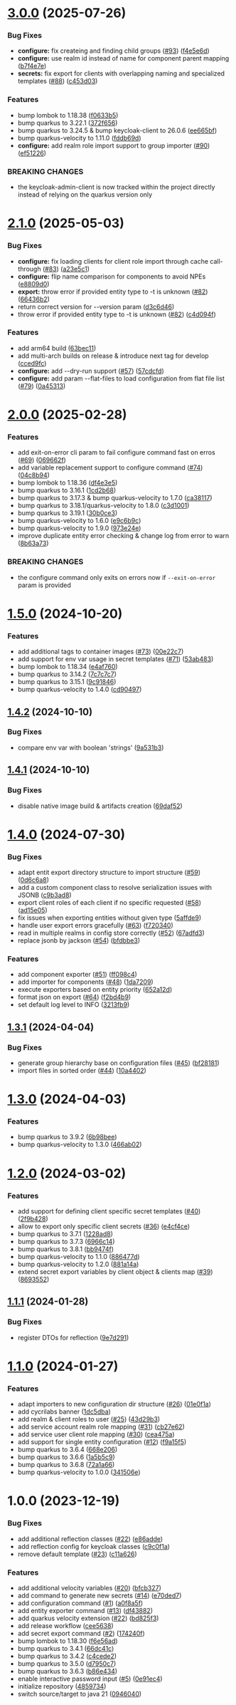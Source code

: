 # [3.0.0](https://github.com/CycriLabs/keycloak-configurator/compare/2.1.0...3.0.0) (2025-07-26)


### Bug Fixes

* **configure:** fix createing and finding child groups ([#93](https://github.com/CycriLabs/keycloak-configurator/issues/93)) ([f4e5e6d](https://github.com/CycriLabs/keycloak-configurator/commit/f4e5e6d239d8e431ea00ba3f593a7863d6c74725))
* **configure:** use realm id instead of name for component parent mapping ([b7f4e7e](https://github.com/CycriLabs/keycloak-configurator/commit/b7f4e7e379c105178fbcd8cb5396ac615cb2f1c8))
* **secrets:** fix export for clients with overlapping naming and specialized templates ([#88](https://github.com/CycriLabs/keycloak-configurator/issues/88)) ([c453d03](https://github.com/CycriLabs/keycloak-configurator/commit/c453d03959e4e602702dda5a799b3c19e7da03eb))


### Features

* bump lombok to 1.18.38 ([f0633b5](https://github.com/CycriLabs/keycloak-configurator/commit/f0633b51f056ae753be69036fc262cdf1e021723))
* bump quarkus to 3.22.1 ([372f656](https://github.com/CycriLabs/keycloak-configurator/commit/372f6565765a88fb45b9c0a5d2d2ad36684537e8))
* bump quarkus to 3.24.5 & bump keycloak-client to 26.0.6 ([ee665bf](https://github.com/CycriLabs/keycloak-configurator/commit/ee665bf2d16344e38140e31ed54c256d28afe225))
* bump quarkus-velocity to 1.11.0 ([fddb69d](https://github.com/CycriLabs/keycloak-configurator/commit/fddb69d2a201d1455f38a9eb00ba836a94da92a7))
* **configure:** add realm role import support to group importer ([#90](https://github.com/CycriLabs/keycloak-configurator/issues/90)) ([ef51226](https://github.com/CycriLabs/keycloak-configurator/commit/ef51226b0840f71d504453c3bce7b7df08a0e70e))


### BREAKING CHANGES

* the keycloak-admin-client is now tracked within the
project directly instead of relying on the quarkus version only

# [2.1.0](https://github.com/CycriLabs/keycloak-configurator/compare/2.0.0...2.1.0) (2025-05-03)


### Bug Fixes

* **configure:** fix loading clients for client role import through cache call-through ([#83](https://github.com/CycriLabs/keycloak-configurator/issues/83)) ([a23e5c1](https://github.com/CycriLabs/keycloak-configurator/commit/a23e5c16ce5ea99c741687129a6e37addd966a11))
* **configure:** flip name comparison for components to avoid NPEs ([e8809d0](https://github.com/CycriLabs/keycloak-configurator/commit/e8809d010d58c4c90fe561c486ac747f665e06bb))
* **export:** throw error if provided entity type to -t is unknown ([#82](https://github.com/CycriLabs/keycloak-configurator/issues/82)) ([66436b2](https://github.com/CycriLabs/keycloak-configurator/commit/66436b227818817cedde9e90f40055b4cd89a602))
* return correct version for --version param ([d3c6d46](https://github.com/CycriLabs/keycloak-configurator/commit/d3c6d4629f141c124681fc0343c56658e09973f1))
* throw error if provided entity type to -t is unknown ([#82](https://github.com/CycriLabs/keycloak-configurator/issues/82)) ([c4d094f](https://github.com/CycriLabs/keycloak-configurator/commit/c4d094f45ce6fd5418fd7e6e95310afba8a187cf))


### Features

* add arm64 build ([63bec11](https://github.com/CycriLabs/keycloak-configurator/commit/63bec11bbfcf30ce0dc1083ebbc4400e2429c409))
* add multi-arch builds on release & introduce next tag for develop ([cced9fc](https://github.com/CycriLabs/keycloak-configurator/commit/cced9fc68e457e7b76c3f0d87b772f6ded423195))
* **configure:** add --dry-run support ([#57](https://github.com/CycriLabs/keycloak-configurator/issues/57)) ([57cdcfd](https://github.com/CycriLabs/keycloak-configurator/commit/57cdcfd3a22ec6c5f4805fe7ad1a7c65c0195961))
* **configure:** add param --flat-files to load configuration from flat file list ([#79](https://github.com/CycriLabs/keycloak-configurator/issues/79)) ([0a45313](https://github.com/CycriLabs/keycloak-configurator/commit/0a4531348a09dc975ea39d209f34d321123410f1))

# [2.0.0](https://github.com/CycriLabs/keycloak-configurator/compare/1.5.0...2.0.0) (2025-02-28)


### Features

* add exit-on-error cli param to fail configure command fast on erros ([#69](https://github.com/CycriLabs/keycloak-configurator/issues/69)) ([069662f](https://github.com/CycriLabs/keycloak-configurator/commit/069662f1351313583c3a96f943629553d7502ed8))
* add variable replacement support to configure command ([#74](https://github.com/CycriLabs/keycloak-configurator/issues/74)) ([04c8b94](https://github.com/CycriLabs/keycloak-configurator/commit/04c8b94f7d20d6403cb9b14581f3fddc04778f10))
* bump lombok to 1.18.36 ([df4e3e5](https://github.com/CycriLabs/keycloak-configurator/commit/df4e3e58fb12a8da2d04745798aca8dffb64e746))
* bump quarkus to 3.16.1 ([1cd2b68](https://github.com/CycriLabs/keycloak-configurator/commit/1cd2b68373d9eb80add13858951accbfc64d798f))
* bump quarkus to 3.17.3 & bump quarkus-velocity to 1.7.0 ([ca38117](https://github.com/CycriLabs/keycloak-configurator/commit/ca38117f711c1125058b3ecc7d02d7d9b3a72c00))
* bump quarkus to 3.18.1/quarkus-velocity to 1.8.0 ([c3d1001](https://github.com/CycriLabs/keycloak-configurator/commit/c3d1001fdc10eba22e1991ba276e96565ae27046))
* bump quarkus to 3.19.1 ([30b0ce3](https://github.com/CycriLabs/keycloak-configurator/commit/30b0ce312fca98d44ebfa6bbd8f1e97df2563feb))
* bump quarkus-velocity to 1.6.0 ([e9c6b9c](https://github.com/CycriLabs/keycloak-configurator/commit/e9c6b9c35aa798831149043ebd7a73944bf8751e))
* bump quarkus-velocity to 1.9.0 ([973e24e](https://github.com/CycriLabs/keycloak-configurator/commit/973e24edd20ed300a88586951a450a4c158d0e87))
* improve duplicate entity error checking & change log from error to warn ([8b63a73](https://github.com/CycriLabs/keycloak-configurator/commit/8b63a73d00a37a31b6cd0817a703050458f21c24))


### BREAKING CHANGES

* the configure command only exits on errors now if
`--exit-on-error` param is provided

# [1.5.0](https://github.com/CycriLabs/keycloak-configurator/compare/1.4.2...1.5.0) (2024-10-20)


### Features

* add additional tags to container images ([#73](https://github.com/CycriLabs/keycloak-configurator/issues/73)) ([00e22c7](https://github.com/CycriLabs/keycloak-configurator/commit/00e22c7c539e7171f4b6efc415c0364cb6b1a426))
* add support for env var usage in secret templates ([#71](https://github.com/CycriLabs/keycloak-configurator/issues/71)) ([53ab483](https://github.com/CycriLabs/keycloak-configurator/commit/53ab4832b88ff7c52952810d1328fbcc8ea2172f))
* bump lombok to 1.18.34 ([e4af760](https://github.com/CycriLabs/keycloak-configurator/commit/e4af760f88113f62eee64bafeb4f5e75bda6ef43))
* bump quarkus to 3.14.2 ([7c7c7c7](https://github.com/CycriLabs/keycloak-configurator/commit/7c7c7c73e743ab222dc1b0baf4ef8ce0ad87ba89))
* bump quarkus to 3.15.1 ([9c91846](https://github.com/CycriLabs/keycloak-configurator/commit/9c918461262db29abe98a7139b94ef6376ec47e5))
* bump quarkus-velocity to 1.4.0 ([cd90497](https://github.com/CycriLabs/keycloak-configurator/commit/cd9049753cf7bdc1527765747d36b2c3d02ba363))

## [1.4.2](https://github.com/CycriLabs/keycloak-configurator/compare/1.4.1...1.4.2) (2024-10-10)


### Bug Fixes

* compare env var with boolean 'strings' ([9a531b3](https://github.com/CycriLabs/keycloak-configurator/commit/9a531b3f3590278aee6a5531314e9c30baf76877))

## [1.4.1](https://github.com/CycriLabs/keycloak-configurator/compare/1.4.0...1.4.1) (2024-10-10)


### Bug Fixes

* disable native image build & artifacts creation ([69daf52](https://github.com/CycriLabs/keycloak-configurator/commit/69daf52f8213b45b24d950d5831128258fd6dcfb))

# [1.4.0](https://github.com/CycriLabs/keycloak-configurator/compare/1.3.1...1.4.0) (2024-07-30)


### Bug Fixes

* adapt entit export directory structure to import structure ([#59](https://github.com/CycriLabs/keycloak-configurator/issues/59)) ([0d6c6a8](https://github.com/CycriLabs/keycloak-configurator/commit/0d6c6a8f5d58322c2da796c64d49726a13dc978d))
* add a custom component class to resolve serialization issues with JSONB ([c9b3ad8](https://github.com/CycriLabs/keycloak-configurator/commit/c9b3ad8923bd580f938dc37cf7bc2022d4c4a54f))
* export client roles of each client if no specific requested ([#58](https://github.com/CycriLabs/keycloak-configurator/issues/58)) ([ad15e05](https://github.com/CycriLabs/keycloak-configurator/commit/ad15e05d8491637b255b09f79fb14e80802fac80))
* fix issues when exporting entities without given type ([5affde9](https://github.com/CycriLabs/keycloak-configurator/commit/5affde925b52a08d978c976a95c9c3160837bedd))
* handle user export errors gracefully ([#63](https://github.com/CycriLabs/keycloak-configurator/issues/63)) ([f720340](https://github.com/CycriLabs/keycloak-configurator/commit/f7203408fa9f0640eab5d055a1680bc3f6d93d0f))
* read in multiple realms in config store correctly ([#52](https://github.com/CycriLabs/keycloak-configurator/issues/52)) ([67adfd3](https://github.com/CycriLabs/keycloak-configurator/commit/67adfd312a086fa7c5c2862c8b7598681c6824a1))
* replace jsonb by jackson ([#54](https://github.com/CycriLabs/keycloak-configurator/issues/54)) ([bfdbbe3](https://github.com/CycriLabs/keycloak-configurator/commit/bfdbbe37ff3967217c75bb0f2563c4f7f7b561f5))


### Features

* add component exporter ([#51](https://github.com/CycriLabs/keycloak-configurator/issues/51)) ([ff098c4](https://github.com/CycriLabs/keycloak-configurator/commit/ff098c44d58a3eb588dc5e26a3c9176038d0fb7c))
* add importer for components ([#48](https://github.com/CycriLabs/keycloak-configurator/issues/48)) ([1da7209](https://github.com/CycriLabs/keycloak-configurator/commit/1da72090941196e02c6ca65c915d8db2ac5d06b2))
* execute exporters based on entity priority ([652a12d](https://github.com/CycriLabs/keycloak-configurator/commit/652a12d948dadaa818bda9b67e60af8b71c20566))
* format json on export ([#64](https://github.com/CycriLabs/keycloak-configurator/issues/64)) ([f2bd4b9](https://github.com/CycriLabs/keycloak-configurator/commit/f2bd4b9863da62a7e314bed67656b0b3bbfd2079))
* set default log level to INFO ([3213fb9](https://github.com/CycriLabs/keycloak-configurator/commit/3213fb919a6b9a4db8189732c3ed7b52f16eda03))

## [1.3.1](https://github.com/CycriLabs/keycloak-configurator/compare/1.3.0...1.3.1) (2024-04-04)


### Bug Fixes

* generate group hierarchy base on configuration files ([#45](https://github.com/CycriLabs/keycloak-configurator/issues/45)) ([bf28181](https://github.com/CycriLabs/keycloak-configurator/commit/bf28181de72cb00895b4dff4fabca86f2359ba51))
* import files in sorted order ([#44](https://github.com/CycriLabs/keycloak-configurator/issues/44)) ([10a4402](https://github.com/CycriLabs/keycloak-configurator/commit/10a440206077e844c549eecdd70ad1444441962c))

# [1.3.0](https://github.com/CycriLabs/keycloak-configurator/compare/1.2.0...1.3.0) (2024-04-03)


### Features

* bump quarkus to 3.9.2 ([6b98bee](https://github.com/CycriLabs/keycloak-configurator/commit/6b98bee92eeb594afba452f5faa05d76a6637b87))
* bump quarkus-velocity to 1.3.0 ([466ab02](https://github.com/CycriLabs/keycloak-configurator/commit/466ab0288b52bdc6158ac38b0c1ad2aa78c046ab))

# [1.2.0](https://github.com/CycriLabs/keycloak-configurator/compare/1.1.1...1.2.0) (2024-03-02)


### Features

* add support for defining client specific secret templates ([#40](https://github.com/CycriLabs/keycloak-configurator/issues/40)) ([2f9b428](https://github.com/CycriLabs/keycloak-configurator/commit/2f9b428785481afae59e415843322a177b5569dd))
* allow to export only specific client secrets ([#36](https://github.com/CycriLabs/keycloak-configurator/issues/36)) ([e4cf4ce](https://github.com/CycriLabs/keycloak-configurator/commit/e4cf4ce9cbf4d0faf2ae4ffffdc65cf3b260a731))
* bump quarkus to 3.7.1 ([1228ad8](https://github.com/CycriLabs/keycloak-configurator/commit/1228ad8bf89cf20bdca554cd442ce42bc7f106c6))
* bump quarkus to 3.7.3 ([6966c14](https://github.com/CycriLabs/keycloak-configurator/commit/6966c14d97100022e9a1cc453625bf9a652ad1cc))
* bump quarkus to 3.8.1 ([bb9474f](https://github.com/CycriLabs/keycloak-configurator/commit/bb9474f871feea0af574220b7a4ef1b76c14f822))
* bump quarkus-velocity to 1.1.0 ([886477d](https://github.com/CycriLabs/keycloak-configurator/commit/886477d21e35288cec421acbd9556845f2b8b854))
* bump quarkus-velocity to 1.2.0 ([881a14a](https://github.com/CycriLabs/keycloak-configurator/commit/881a14a89f9ae16523ad26d79f294aec20def01a))
* extend secret export variables by client object & clients map ([#39](https://github.com/CycriLabs/keycloak-configurator/issues/39)) ([8693552](https://github.com/CycriLabs/keycloak-configurator/commit/8693552c03107eb9b8e3c9517f9a4b59db512039))

## [1.1.1](https://github.com/CycriLabs/keycloak-configurator/compare/1.1.0...1.1.1) (2024-01-28)


### Bug Fixes

* register DTOs for reflection ([9e7d291](https://github.com/CycriLabs/keycloak-configurator/commit/9e7d2918ffeda21eef199f1e867911255f49aa59))

# [1.1.0](https://github.com/CycriLabs/keycloak-configurator/compare/1.0.0...1.1.0) (2024-01-27)


### Features

* adapt importers to new configuration dir structure ([#26](https://github.com/CycriLabs/keycloak-configurator/issues/26)) ([01e0f1a](https://github.com/CycriLabs/keycloak-configurator/commit/01e0f1afeb9ba442d71282ba5d3378e58d5df7ee))
* add cycrilabs banner ([1dc5dba](https://github.com/CycriLabs/keycloak-configurator/commit/1dc5dbaed13085797c9ad06624d660d514295887))
* add realm & client roles to user ([#25](https://github.com/CycriLabs/keycloak-configurator/issues/25)) ([43d29b3](https://github.com/CycriLabs/keycloak-configurator/commit/43d29b31777e88705852561ee45b3d450ba6f812))
* add service account realm role mapping ([#31](https://github.com/CycriLabs/keycloak-configurator/issues/31)) ([cb27e62](https://github.com/CycriLabs/keycloak-configurator/commit/cb27e6214cbbcd3f421a722a1c65a383c742e3bc))
* add service user client role mapping ([#30](https://github.com/CycriLabs/keycloak-configurator/issues/30)) ([cea475a](https://github.com/CycriLabs/keycloak-configurator/commit/cea475adf65b164f9f240d1976e9b1ee375d5f20))
* add support for single entity configuration ([#12](https://github.com/CycriLabs/keycloak-configurator/issues/12)) ([f9a15f5](https://github.com/CycriLabs/keycloak-configurator/commit/f9a15f5c02101b6787f6b1018edd37f693701b86))
* bump quarkus to 3.6.4 ([668e206](https://github.com/CycriLabs/keycloak-configurator/commit/668e20605e91b3fbb0743011678a166f26828612))
* bump quarkus to 3.6.6 ([1a5b5c9](https://github.com/CycriLabs/keycloak-configurator/commit/1a5b5c905be98ff32c990f34ba2c99fed95e453b))
* bump quarkus to 3.6.8 ([72a1a66](https://github.com/CycriLabs/keycloak-configurator/commit/72a1a669673590c4b616aee2d47c88fa121b7d33))
* bump quarkus-velocity to 1.0.0 ([341506e](https://github.com/CycriLabs/keycloak-configurator/commit/341506ea42e25b123a9413ae387383d4d0106b3e))

# 1.0.0 (2023-12-19)


### Bug Fixes

* add additional reflection classes ([#22](https://github.com/CycriLabs/keycloak-configurator/issues/22)) ([e86adde](https://github.com/CycriLabs/keycloak-configurator/commit/e86added3461b57fb514217e457b255032537b74))
* add reflection config for keycloak classes ([c9c0f1a](https://github.com/CycriLabs/keycloak-configurator/commit/c9c0f1a236cd8907040842c669cbed739736a577))
* remove default template ([#23](https://github.com/CycriLabs/keycloak-configurator/issues/23)) ([c11a626](https://github.com/CycriLabs/keycloak-configurator/commit/c11a626774c1499ad56d857e6ee70312b53e3886))


### Features

* add additional velocity variables ([#20](https://github.com/CycriLabs/keycloak-configurator/issues/20)) ([bfcb327](https://github.com/CycriLabs/keycloak-configurator/commit/bfcb3274a14eed5fddc242b38d32394772989228))
* add command to generate new secrets ([#14](https://github.com/CycriLabs/keycloak-configurator/issues/14)) ([e70ded7](https://github.com/CycriLabs/keycloak-configurator/commit/e70ded712630ae5a0fd0d490b7f60e71d2ea3c57))
* add configuration command ([#1](https://github.com/CycriLabs/keycloak-configurator/issues/1)) ([a0f8a5f](https://github.com/CycriLabs/keycloak-configurator/commit/a0f8a5f29c753b9e69055582919c06c0030f651b))
* add entity exporter command ([#13](https://github.com/CycriLabs/keycloak-configurator/issues/13)) ([df43882](https://github.com/CycriLabs/keycloak-configurator/commit/df43882e7a4bf4f57aa0bef0439e0eb882b7297d))
* add quarkus velocity extension ([#22](https://github.com/CycriLabs/keycloak-configurator/issues/22)) ([bd825f3](https://github.com/CycriLabs/keycloak-configurator/commit/bd825f3be1833e7406a43e258a256bd9f30930ba))
* add release workflow ([cee5638](https://github.com/CycriLabs/keycloak-configurator/commit/cee5638a785d112e96b5a1dabbc4a7964596db51))
* add secret export command ([#2](https://github.com/CycriLabs/keycloak-configurator/issues/2)) ([174240f](https://github.com/CycriLabs/keycloak-configurator/commit/174240f0a93bedc71de4560eb5b8c881f2a0d618))
* bump lombok to 1.18.30 ([f6e56ad](https://github.com/CycriLabs/keycloak-configurator/commit/f6e56adda27e6ff1299b6416bc6f6a4f910902b1))
* bump quarkus to 3.4.1 ([66dc41c](https://github.com/CycriLabs/keycloak-configurator/commit/66dc41c6ca61f8f4676cf4e3d94f34cb6905d344))
* bump quarkus to 3.4.2 ([c4cede2](https://github.com/CycriLabs/keycloak-configurator/commit/c4cede298da8ed3310bc17a2e9d6219ced96779c))
* bump quarkus to 3.5.0 ([d7950c7](https://github.com/CycriLabs/keycloak-configurator/commit/d7950c7c88ccec857131abe1d257a99689466958))
* bump quarkus to 3.6.3 ([b86e434](https://github.com/CycriLabs/keycloak-configurator/commit/b86e434f5ab247ca265245fc161b269e955de104))
* enable interactive password input ([#5](https://github.com/CycriLabs/keycloak-configurator/issues/5)) ([0e91ec4](https://github.com/CycriLabs/keycloak-configurator/commit/0e91ec4d3e9bb4cdf10e3e900325b33479725fc5))
* initialize repository ([4859734](https://github.com/CycriLabs/keycloak-configurator/commit/48597343e025430d032d6a3bd1cf976f6f6363e8))
* switch source/target to java 21 ([0946040](https://github.com/CycriLabs/keycloak-configurator/commit/094604012c29a51a28989d614421f8e4ec462694))
